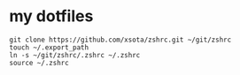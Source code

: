 # my dotfiles

```
git clone https://github.com/xsota/zshrc.git ~/git/zshrc
touch ~/.export_path
ln -s ~/git/zshrc/.zshrc ~/.zshrc
source ~/.zshrc
```
